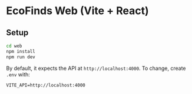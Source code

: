 
# EcoFinds Web (Vite + React)

## Setup
```bash
cd web
npm install
npm run dev
```

By default, it expects the API at `http://localhost:4000`. To change, create `.env` with:
```
VITE_API=http://localhost:4000
```
